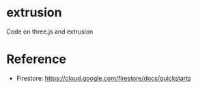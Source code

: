 # extrusion

Code on three.js and extrusion

# Reference

- Firestore: https://cloud.google.com/firestore/docs/quickstarts
